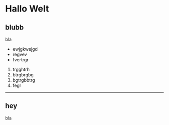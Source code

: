 # Hallo Welt

## blubb
bla

* ewjgkwejgd
* regvev
* fvertrgr

1. trgghtrh
2. btrgbrgbg
3. bgtrgbbtrg
1. fegr


---

## hey

bla
